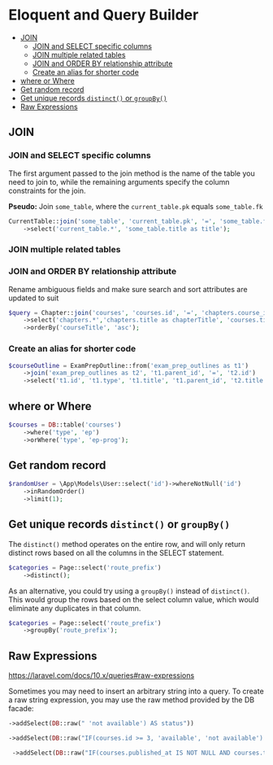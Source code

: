 # Eloquent and Query Builder
<!-- TOC -->

- [JOIN](#join)
    - [JOIN and SELECT specific columns](#join-and-select-specific-columns)
    - [JOIN multiple related tables](#join-multiple-related-tables)
    - [JOIN and ORDER BY relationship attribute](#join-and-order-by-relationship-attribute)
    - [Create an alias for shorter code](#create-an-alias-for-shorter-code)
- [where or Where](#where-or-where)
- [Get random record](#get-random-record)
- [Get unique records `distinct()` or `groupBy()`](#get-unique-records-distinct-or-groupby)
- [Raw Expressions](#raw-expressions)

<!-- /TOC -->

<a id="markdown-join" name="join"></a>

## JOIN

<a id="markdown-join-and-select-specific-columns" name="join-and-select-specific-columns"></a>

### JOIN and SELECT specific columns

The first argument passed to the join method is the name of the table you need to join to, while
the remaining arguments specify the column constraints for the join.

**Pseudo:** Join `some_table`, where the `current_table.pk` equals `some_table.fk`

```php
CurrentTable::join('some_table', 'current_table.pk', '=', 'some_table.fk')
    ->select('current_table.*', 'some_table.title as title');
```

<a id="markdown-join-multiple-related-tables" name="join-multiple-related-tables"></a>

### JOIN multiple related tables

<a id="markdown-join-and-order-by-relationship-attribute" name="join-and-order-by-relationship-attribute"></a>

### JOIN and ORDER BY relationship attribute

Rename ambiguous fields and make sure search and sort attributes are updated to suit

```php
$query = Chapter::join('courses', 'courses.id', '=', 'chapters.course_id')
    ->select('chapters.*','chapters.title as chapterTitle', 'courses.title as courseTitle')
    ->orderBy('courseTitle', 'asc');
```

<a id="markdown-create-an-alias-for-shorter-code" name="create-an-alias-for-shorter-code"></a>

### Create an alias for shorter code

```php
$courseOutline = ExamPrepOutline::from('exam_prep_outlines as t1')
    ->join('exam_prep_outlines as t2', 't1.parent_id', '=', 't2.id')
    ->select('t1.id', 't1.type', 't1.title', 't1.parent_id', 't2.title AS parent_title');
```

<a id="markdown-where-or-where" name="where-or-where"></a>

## where or Where

```php
$courses = DB::table('courses')
    ->where('type', 'ep')
    ->orWhere('type', 'ep-prog');
```



<a id="markdown-get-random-record" name="get-random-record"></a>

## Get random record

```php
$randomUser = \App\Models\User::select('id')->whereNotNull('id')
    ->inRandomOrder()
    ->limit(1);
```


<a id="markdown-get-unique-records-distinct-or-groupby" name="get-unique-records-distinct-or-groupby"></a>

## Get unique records `distinct()` or `groupBy()`

The `distinct()` method operates on the entire row, and will only return distinct rows based on
all the columns in the SELECT statement.

```php
$categories = Page::select('route_prefix')
    ->distinct();
```

As an alternative, you could try using a `groupBy()` instead of `distinct()`.  This would group
the rows based on the select column value, which would eliminate any duplicates in that column.

```php
$categories = Page::select('route_prefix')
    ->groupBy('route_prefix');
```


<a id="markdown-raw-expressions" name="raw-expressions"></a>

## Raw Expressions

https://laravel.com/docs/10.x/queries#raw-expressions

Sometimes you may need to insert an arbitrary string into a query. To create a raw string
expression, you may use the raw method provided by the DB facade:

```php
->addSelect(DB::raw(" 'not available') AS status"))
```

```php
->addSelect(DB::raw("IF(courses.id >= 3, 'available', 'not available') AS status"))
```

```php
 ->addSelect(DB::raw("IF(courses.published_at IS NOT NULL AND courses.tested_at IS NOT NULL, 'available', 'not available') AS status"))
```
